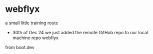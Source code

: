 # webflyx
a small little training route

 - 30th of Dec 24
we just added the remote GitHub repo 
to our local machine repo webflyx

from boot.dev

